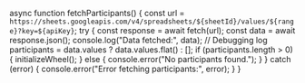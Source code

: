async function fetchParticipants() {
    const url = `https://sheets.googleapis.com/v4/spreadsheets/${sheetId}/values/${range}?key=${apiKey}`;
    try {
        const response = await fetch(url);
        const data = await response.json();
        console.log("Data fetched:", data); // Debugging log
        participants = data.values ? data.values.flat() : [];
        if (participants.length > 0) {
            initializeWheel();
        } else {
            console.error("No participants found.");
        }
    } catch (error) {
        console.error("Error fetching participants:", error);
    }
}
